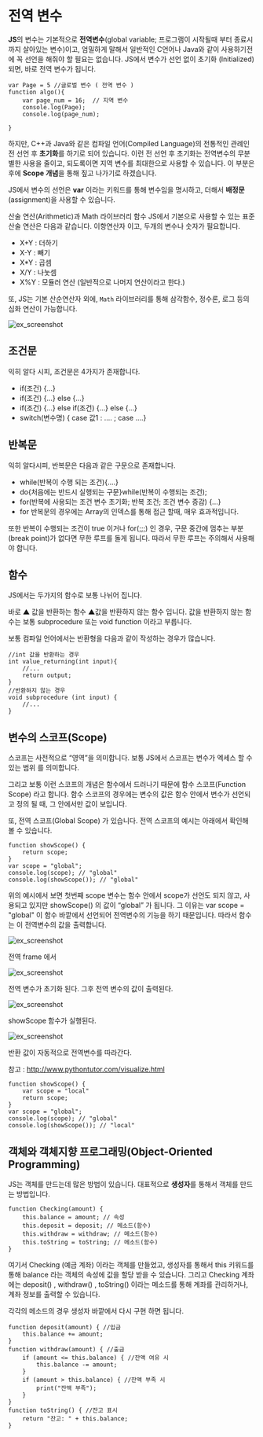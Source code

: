 # 전역 변수
**JS**의 변수는 기본적으로 **전역변수**(global variable; 프로그램이 시작될때 부터 종료시 까지 살아있는 변수)이고, 엄밀하게 말해서 일반적인 C언어나 Java와 같이 사용하기전에 꼭 선언을 해줘야 할 필요는 없습니다. JS에서 변수가 선언 없이 초기화 (Initialized)되면, 바로 전역 변수가 됩니다.

```
var Page = 5 //글로벌 변수 ( 전역 변수 )
function algo(){
    var page_num = 16;  // 지역 변수
    console.log(Page);
    console.log(page_num);

}
```

하지만, C++과 Java와 같은 컴파일 언어(Compiled Language)의 전통적인 관례인 전 선언 후 **초기화**를 하기로 되어 있습니다. 이런 전 선언 후 초기화는 전역변수의 무분별한 사용을 줄이고, 되도록이면 지역 변수를 최대한으로 사용할 수 있습니다. 이 부분은 후에 **Scope 개념**을 통해 짚고 나가기로 하겠습니다.

JS에서 변수의 선언은 **var** 이라는 키워드를 통해 변수임을 명시하고, 더해서 **배정문**(assignment)을 사용할 수 있습니다.

산술 연산(Arithmetic)과 Math 라이브러리 함수
JS에서 기본으로 사용할 수 있는 표준 산술 연산은 다음과 같습니다. 이항연산자 이고, 두개의 변수나 숫자가 필요합니다.

* X+Y : 더하기
* X-Y : 빼기
* X*Y : 곱셈
* X/Y : 나눗셈
* X%Y : 모듈러 연산 (일반적으로 나머지 연산이라고 한다.)


또, JS는 기본 산순연산자 외에, ``` Math ``` 라이브러리를 통해 삼각함수, 정수론, 로그 등의 심화 연산이 가능합니다.

![ex_screenshot](math.png)

## 조건문
익히 알다 시피, 조건문은 4가지가 존재합니다.

* if(조건) {...}
* if(조건) {...} else {...}
* if(조건) {...} else if(조건) {...} else {...}
* switch(변수명) { case 값1 : .... ; case ....}

## 반복문

익히 알다시피, 반복문은 다음과 같은 구문으로 존재합니다.

* while(반복이 수행 되는 조건){....}
* do{처음에는 반드시 실행되는 구문}while(반복이 수행되는 조건);
* for(반복에 사용되는 조건 변수 초기화; 반복 조건; 조건 변수 증감) {...}
* for 반복문의 경우에는 Array의 인덱스를 통해 접근 할때, 매우 효과적입니다.



또한 반복이 수행되는 조건이 true 이거나 for(;;;) 인 경우, 구문 중간에 멈추는 부분(break point)가 없다면 무한 루프를 돌게 됩니다. 따라서 무한 루프는 주의해서 사용해야 합니다.


## 함수

JS에서는 두가지의 함수로 보통 나뉘어 집니다.

 바로 ▲ 값을 반환하는 함수 ▲값을 반환하지 않는 함수 입니다. 값을 반환하지 않는 함수는 보통 subprocedure 또는 void function 이라고 부릅니다.

보통 컴파일 언어에서는 반환형을 다음과 같이 작성하는 경우가 많습니다.

```
//int 값을 반환하는 경우
int value_returning(int input){
    //...
    return output;
}
//반환하지 않는 경우
void subprocedure (int input) {
    //...
}
```


## 변수의 스코프(Scope)
스코프는 사전적으로 “영역”을 의미합니다. 보통 JS에서 스코프는 변수가 엑세스 할 수 있는 범위 를 의미합니다.

그리고 보통 이런 스코프의 개념은 함수에서 드러나기 때문에 함수 스코프(Function Scope) 라고 합니다. 함수 스코프의 경우에는 변수의 값은 함수 안에서 변수가 선언되고 정의 될 때, 그 안에서만 값이 보입니다.

또, 전역 스코프(Global Scope) 가 있습니다. 전역 스코프의 예시는 아래에서 확인해 볼 수 있습니다.

```
function showScope() {
    return scope;
}
var scope = "global";
console.log(scope); // "global"
console.log(showScope()); // "global"
```

위의 예시에서 보면 첫번째 scope 변수는 함수 안에서 scope가 선언도 되지 않고, 사용되고 있지만 showScope() 의 값이 “global” 가 됩니다. 그 이유는 var scope = "global" 이 함수 바깥에서 선언되어 전역변수의 기능을 하기 때문입니다. 따라서 함수는 이 전역변수의 값을 출력합니다.

![ex_screenshot](global1.png)

전역 frame 에서 

![ex_screenshot](global2.png)

전역 변수가 초기화 된다. 그후 전역 변수의 값이 출력된다.


![ex_screenshot](global3.png)

showScope 함수가 실행된다.


![ex_screenshot](global4.png)

반환 값이 자동적으로 전역변수를 따라간다.

참고 : http://www.pythontutor.com/visualize.html


```
function showScope() {
    var scope = "local"    
    return scope;
}
var scope = "global";
console.log(scope); // "global"
console.log(showScope()); // "local"
```


## 객체와 객체지향 프로그래밍(Object-Oriented Programming)

JS는 객체를 만드는데 많은 방법이 있습니다. 대표적으로 **생성자**를 통해서 객체를 만드는 방법입니다.

```
function Checking(amount) {   
    this.balance = amount; // 속성   
    this.deposit = deposit; // 메소드(함수)   
    this.withdraw = withdraw; // 메소드(함수)   
    this.toString = toString; // 메소드(함수)
}
```


여기서 Checking (예금 계좌) 이라는 객체를 만들었고, 생성자를 통해서 this 키워드를 통해 balance 라는 객체의 속성에 값을 할당 받을 수 있습니다. 그리고 Checking 계좌에는 deposit() , withdraw() , toString() 이라는 메소드를 통해 계좌를 관리하거나, 계좌 정보를 출력할 수 있습니다.

각각의 메소드의 경우 생성자 바깥에서 다시 구현 하면 됩니다.


```
function deposit(amount) { //입금
    this.balance += amount; 
}
function withdraw(amount) { //출금
    if (amount <= this.balance) { //잔액 여유 시
        this.balance -= amount;   
    }   
    if (amount > this.balance) { //잔액 부족 시
        print("잔액 부족");   
    } 
}
function toString() { //잔고 표시
    return "잔고: " + this.balance; 
}
```
